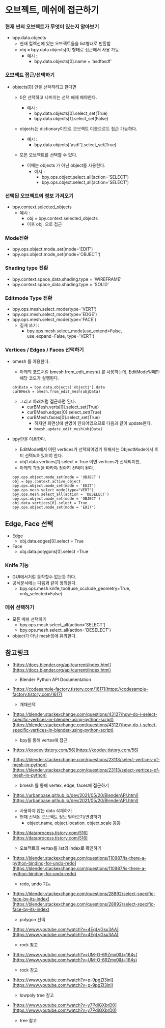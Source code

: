 # 오브젝트, 메쉬에 접근하기

### 현재 씬의 오브젝트가 무엇이 있는지 알아보기

- bpy.data.objects
    - 현재 컬렉션에 있는 오브젝트들을 list형태로 반환함
    - obj = bpy.data.objects[0] 형태로 접근해서 사용 가능
        - 예시 :
            - bpy.data.objects[0].name = ‘asdfasdf’

### 오브젝트 접근/선택하기

- objects[0] 만을 선택하려고 한다면
    - 0은 선택하고 나머지는 선택 해제 해야한다.
        - 예시 :
            - bpy.data.objects[0].select_set(True)
            - bpy.data.objects[1].select_set(False)
            
    - objects는 dictionary이므로 오브젝트 이름으로도 접근 가능하다.
        - 예시 :
            - bpy.data.objects['asdf'].select_set(True)
    
    - 모든 오브젝트를 선택할 수 있다.
        - 이때는 objects 가 아닌 object를 사용한다.
            - 예시 :
                - bpy.ops.object.select_all(action='SELECT')
                - bpy.ops.object.select_all(action='SELECT')

### 선택된 오브젝트의 정보 가져오기

- bpy.context.selected_objects
    - 예시 :
        - obj = bpy.context.selected_objects
        - 이후 obj. 으로 접근

### Mode전환

- bpy.ops.object.mode_set(mode='EDIT')
- bpy.ops.object.mode_set(mode='OBJECT')

### Shading type 전환

- bpy.context.space_data.shading.type = 'WIREFRAME’
- bpy.context.space_data.shading.type = 'SOLID’

### Editmode Type 전환

- bpy.ops.mesh.select_mode(type='VERT')
- bpy.ops.mesh.select_mode(type='EDGE')
- bpy.ops.mesh.select_mode(type='FACE')
    - 길게 쓰기 :
        - bpy.ops.mesh.select_mode(use_extend=False, use_expand=False, type='VERT')

### Vertices / Edges / Faces 선택하기

- bmesh 를 이용한다.
    - 아래의 코드처럼 bmesh.from_edit_mesh() 를 사용하는데, EditMode일때만 해당 코드가 실행된다.
    
    ```
    objData = bpy.data.objects['object1'].data
    curBMesh = bmesh.from_edit_mesh(objData)
    ```
    
    - 그리고 아래처럼 접근하면 된다.
        - curBMesh.verts[0].select_set(True)
        - curBMesh.edges[0].select_set(True)
        - curBMesh.faces[0].select_set(True)
            - 하지만 화면상에 반영이 안되어있으므로 다음과 같이 update한다.
            - `bmesh.update_edit_mesh(objData)`

- bpy만을 이용한다.
    - EditMode에서 어떤 vertices가 선택되어있기 위해서는 ObjectMode에서 이미 선택되어있어야 한다.
    - obj1.data.vertices[1].select = True 이면 vertices가 선택되지만,
    - 아래의 과정을 따라야 정확히 선택이 된다.
    
    ```
    bpy.ops.object.mode_set(mode = 'OBJECT')
    obj = bpy.context.active_object
    bpy.ops.object.mode_set(mode = 'EDIT')
    bpy.ops.mesh.select_mode(type="VERT")
    bpy.ops.mesh.select_all(action = 'DESELECT')
    bpy.ops.object.mode_set(mode = 'OBJECT')
    obj.data.vertices[0].select = True
    bpy.ops.object.mode_set(mode = 'EDIT')
    ```
    

## Edge, Face 선택

- Edge
    - obj.data.edges[0].select = True
- Face
    - obj.data.polygons[0].select =True

### Knife 기능

- GUI에서처럼 동작할수 없는듯 하다.
- 공식문서에는 다음과 같이 정의된다.
    - bpy.ops.mesh.knife_tool(use_occlude_geometry=True, only_selected=False)

### 메쉬 선택하기

- 모든 메쉬 선택하기
    - bpy.ops.mesh.select_all(action='SELECT')
    - bpy.ops.mesh.select_all(action='DESELECT')
- object가 아닌 mesh임에 유의한다.

## 참고링크

- [https://docs.blender.org/api/current/index.html](https://docs.blender.org/api/current/index.html)
    - Blender Python API Documentation

- [https://codesample-factory.tistory.com/1617](https://codesample-factory.tistory.com/1617)
    - 개채선택

- [https://blender.stackexchange.com/questions/43127/how-do-i-select-specific-vertices-in-blender-using-python-script](https://blender.stackexchange.com/questions/43127/how-do-i-select-specific-vertices-in-blender-using-python-script)
    - bpy를 통해 vertex에 접근

- [https://koodev.tistory.com/56](https://koodev.tistory.com/56)
- [https://blender.stackexchange.com/questions/23113/select-vertices-of-mesh-in-python](https://blender.stackexchange.com/questions/23113/select-vertices-of-mesh-in-python)
    - bmesh 를 통해 vertex, edge, faces에 접근하기

- [https://urbanbase.github.io/dev/2021/05/20/BlenderAPI.html](https://urbanbase.github.io/dev/2021/05/20/BlenderAPI.html)
    - 사용하지 않는 data 삭제하기
    - 현재 선택된 오브젝트 정보 받아오기/변경하기
        - object.name, object.location. object.scale 등등

- [https://dataprocess.tistory.com/516](https://dataprocess.tistory.com/516)
    - 오브젝트의 vertex를 list의 index로 확인하기
    
- [https://blender.stackexchange.com/questions/110987/is-there-a-python-binding-for-undo-redo](https://blender.stackexchange.com/questions/110987/is-there-a-python-binding-for-undo-redo)
    - redo, undo 기능
    
- [https://blender.stackexchange.com/questions/28892/select-specific-face-by-its-index](https://blender.stackexchange.com/questions/28892/select-specific-face-by-its-index)
    - polygon 선택
    
- [https://www.youtube.com/watch?v=4EqLyGsu3AA](https://www.youtube.com/watch?v=4EqLyGsu3AA)
    - rock 참고

- [https://www.youtube.com/watch?v=UM-O-69Zmx0&t=164s](https://www.youtube.com/watch?v=UM-O-69Zmx0&t=164s)
    - rock 참고

- [https://www.youtube.com/watch?v=p-9pgZI3inI](https://www.youtube.com/watch?v=p-9pgZI3inI)
    - lowpoly tree 참고
    
- [https://www.youtube.com/watch?v=y7PdiGXbrD0](https://www.youtube.com/watch?v=y7PdiGXbrD0)
    - tree 참고